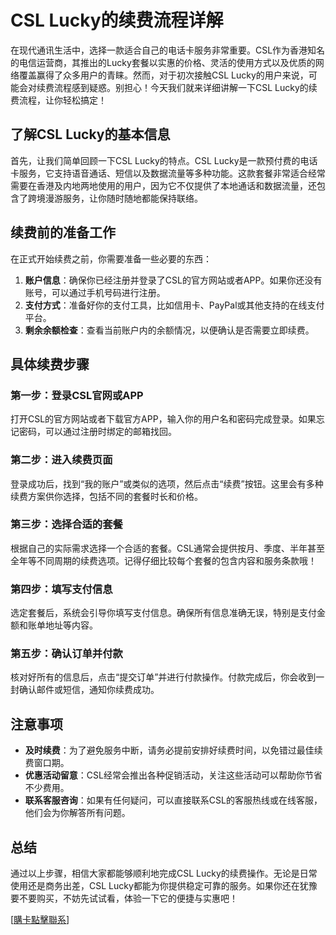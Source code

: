 # CSL Lucky的续费流程详解

在现代通讯生活中，选择一款适合自己的电话卡服务非常重要。CSL作为香港知名的电信运营商，其推出的Lucky套餐以实惠的价格、灵活的使用方式以及优质的网络覆盖赢得了众多用户的青睐。然而，对于初次接触CSL Lucky的用户来说，可能会对续费流程感到疑惑。别担心！今天我们就来详细讲解一下CSL Lucky的续费流程，让你轻松搞定！

## 了解CSL Lucky的基本信息

首先，让我们简单回顾一下CSL Lucky的特点。CSL Lucky是一款预付费的电话卡服务，它支持语音通话、短信以及数据流量等多种功能。这款套餐非常适合经常需要在香港及内地两地使用的用户，因为它不仅提供了本地通话和数据流量，还包含了跨境漫游服务，让你随时随地都能保持联络。

## 续费前的准备工作

在正式开始续费之前，你需要准备一些必要的东西：

1. **账户信息**：确保你已经注册并登录了CSL的官方网站或者APP。如果你还没有账号，可以通过手机号码进行注册。
2. **支付方式**：准备好你的支付工具，比如信用卡、PayPal或其他支持的在线支付平台。
3. **剩余余额检查**：查看当前账户内的余额情况，以便确认是否需要立即续费。

## 具体续费步骤

### 第一步：登录CSL官网或APP

打开CSL的官方网站或者下载官方APP，输入你的用户名和密码完成登录。如果忘记密码，可以通过注册时绑定的邮箱找回。

### 第二步：进入续费页面

登录成功后，找到“我的账户”或类似的选项，然后点击“续费”按钮。这里会有多种续费方案供你选择，包括不同的套餐时长和价格。

### 第三步：选择合适的套餐

根据自己的实际需求选择一个合适的套餐。CSL通常会提供按月、季度、半年甚至全年等不同周期的续费选项。记得仔细比较每个套餐的包含内容和服务条款哦！

### 第四步：填写支付信息

选定套餐后，系统会引导你填写支付信息。确保所有信息准确无误，特别是支付金额和账单地址等内容。

### 第五步：确认订单并付款

核对好所有的信息后，点击“提交订单”并进行付款操作。付款完成后，你会收到一封确认邮件或短信，通知你续费成功。

## 注意事项

- **及时续费**：为了避免服务中断，请务必提前安排好续费时间，以免错过最佳续费窗口期。
- **优惠活动留意**：CSL经常会推出各种促销活动，关注这些活动可以帮助你节省不少费用。
- **联系客服咨询**：如果有任何疑问，可以直接联系CSL的客服热线或在线客服，他们会为你解答所有问题。

## 总结

通过以上步骤，相信大家都能够顺利地完成CSL Lucky的续费操作。无论是日常使用还是商务出差，CSL Lucky都能为你提供稳定可靠的服务。如果你还在犹豫要不要购买，不妨先试试看，体验一下它的便捷与实惠吧！

[[購卡點擊聯系](https://t.me/s/esim1088)]